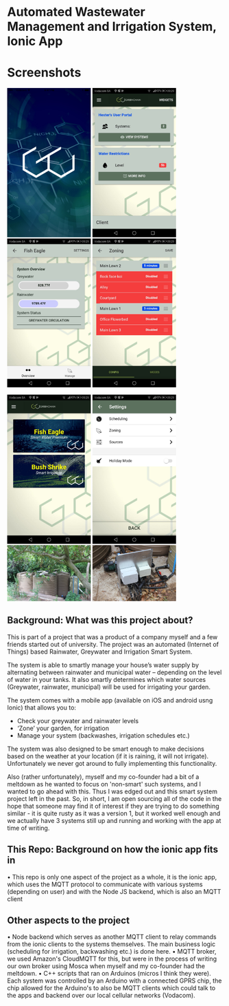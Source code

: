 # Automated Wastewater Management and Irrigation System, Ionic App

# Screenshots

<p float="left">
  <img src="/screenshots/Splashscreen.jpg" alt="splashscreen" width="195px">
  <img src="/screenshots/dashboard.jpeg" alt="dashboard" width="195px">
  <img src="/screenshots/greywater-rainwater-screen.jpeg" alt="tank-levels" width="195px">
  <img src="/screenshots/irrigation-zoning.jpeg" alt="irrigation-zoning" width="195px">
</p>

<p float="left">
  <img src="/screenshots/system-menu.jpeg" alt="system-menu" width="195px">
  <img src="/screenshots/system-settings.jpeg" alt="settings" width="195px">
  <img src="/screenshots/system-Andre-Van-Druten.jpg" alt="client-van-druten" width="195px">
  <img src="/screenshots/arduino-controller.jpg" alt="arduino-mqtt-controller" width="195px">
</p>


## Background: What was this project about?

This is part of a project that was a product of a company myself and a few friends started out of university. The project was an automated (Internet of Things) based Rainwater, Greywater and Irrigation Smart System. 

The system is able to smartly manage your house’s water supply by alternating between rainwater and municipal water – depending on the level of water in your tanks. It also smartly determines which water sources (Greywater, rainwater, municipal) will be used for irrigating your garden.

The system comes with a mobile app (available on iOS and android usng Ionic) that allows you to:

* Check your greywater and rainwater levels
* ‘Zone’ your garden, for irrigation
* Manage your system (backwashes, irrigation schedules etc.)

The system was also designed to be smart enough to make decisions based on the weather at your location (if it is raining, it will not irrigate). Unfortunately we never got around to fully implementing this functionality. 

Also (rather unfortunately), myself and my co-founder had a bit of a meltdown as he wanted to focus on 'non-smart' such systems, and I wanted to go ahead with this. Thus I was edged out and this smart system project left in the past. So, in short, I am open sourcing all of the code in the hope that someone may find it of interest if they are trying to do something similar - it is quite rusty as it was a version 1, but it worked well enough and we actually have 3 systems still up and running and working with the app at time of writing. 

## This Repo: Background on how the ionic app fits in 
• This repo is only one aspect of the project as a whole, it is the ionic app, which uses the MQTT protocol to communicate with various systems (depending on user) and with the Node JS backend, which is also an MQTT client 


## Other aspects to the project 
• Node backend which serves as another MQTT client to relay commands from the ionic clients to the systems themselves. The main business logic (scheduling for irrigation, backwashing etc.) is done here.
• MQTT broker, we used Amazon's CloudMQTT for this, but were in the process of writing our own broker using Mosca when myself and my co-founder had the meltdown. 
• C++ scripts that ran on Arduinos (micros I think they were). Each system was controlled by an Arduino with a connected GPRS chip, the chip allowed for the Arduino's to also be MQTT clients which could talk to the apps and backend over our local cellular networks (Vodacom).

